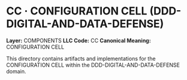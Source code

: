 # CC · CONFIGURATION CELL (DDD-DIGITAL-AND-DATA-DEFENSE)

**Layer:** COMPONENTS
**LLC Code:** CC
**Canonical Meaning:** CONFIGURATION CELL

This directory contains artifacts and implementations for the CONFIGURATION CELL within the DDD-DIGITAL-AND-DATA-DEFENSE domain.
